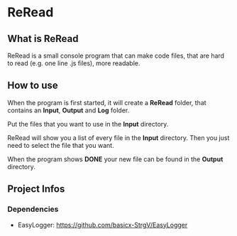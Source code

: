 # ReRead
 
## What is ReRead
ReRead is a small console program that can make code files, that are hard to read (e.g. one line .js files), more readable.

## How to use
When the program is first started, it will create a **ReRead** folder, that contains an **Input**, **Output** and **Log** folder.

Put the files that you want to use in the **Input** directory.

ReRead will show you a list of every file in the **Input** directory.
Then you just need to select the file that you want.

When the program shows **DONE** your new file can be found in the **Output** directory.

## Project Infos
### Dependencies
- EasyLogger: https://github.com/basicx-StrgV/EasyLogger

